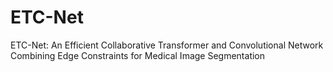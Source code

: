 # ETC-Net
ETC-Net: An Efficient Collaborative Transformer and Convolutional Network Combining Edge Constraints for Medical Image Segmentation
